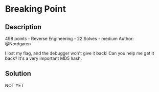 # Breaking Point
## Description
498 points - Reverse Engineering - 22 Solves - medium
Author: @Nordgaren

I lost my flag, and the debugger won't give it back! Can you help me get it back? It's a very important MD5 hash.

## Solution
NOT YET

